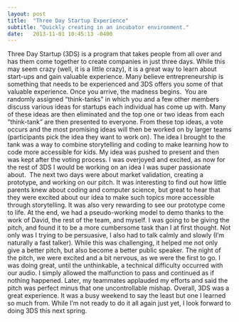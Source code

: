 ```yaml
---
layout: post
title:  "Three Day Startup Experience"
subtitle: "Quickly creating in an incubator environment."
date:   2013-11-01 10:45:13 -0400
---
```


Three Day Startup (3DS) is a program that takes people from all over and has them come together to create companies in just three days. While this may seem crazy (well, it is a little crazy), it is a great way to learn about start-ups and gain valuable experience. Many believe entrepreneurship is something that needs to be experienced and 3DS offers you some of that valuable experience. Once you arrive, the madness begins.  You are randomly assigned “think-tanks” in which you and a few other members discuss various ideas for startups each individual has come up with. Many of these ideas are then eliminated and the top one or two ideas from each “think-tank” are then presented to everyone. From these top ideas, a vote occurs and the most promising ideas will then be worked on by larger teams (participants pick the idea they want to work on). The idea I brought to the tank was a way to combine storytelling and coding to make learning how to code more accessible for kids. My idea was pushed to present and then was kept after the voting process. I was overjoyed and excited, as now for the rest of 3DS I would be working on an idea I was super passionate about.  The next two days were about market validation, creating a prototype, and working on our pitch. It was interesting to find out how little parents knew about coding and computer science, but great to hear that they were excited about our idea to make such topics more accessible through storytelling. It was also very rewarding to see our prototype come to life. At the end, we had a pseudo-working model to demo thanks to the work of David, the rest of the team, and myself. I was going to be giving the pitch, and found it to be a more cumbersome task than I at first thought. Not only was I trying to be persuasive, I also had to talk calmly and slowly (I’m naturally a fast talker). While this was challenging, it helped me not only give a better pitch, but also become a better public speaker. The night of the pitch, we were excited and a bit nervous, as we were the first to go. I was doing great, until the unthinkable, a technical difficulty occurred with our audio. I simply allowed the malfunction to pass and continued as if nothing happened. Later, my teammates applauded my efforts and said the pitch was perfect minus that one uncontrollable mishap. Overall, 3DS was a great experience. It was a busy weekend to say the least but one I learned so much from. While I’m not ready to do it all again just yet, I look forward to doing 3DS this next spring.
